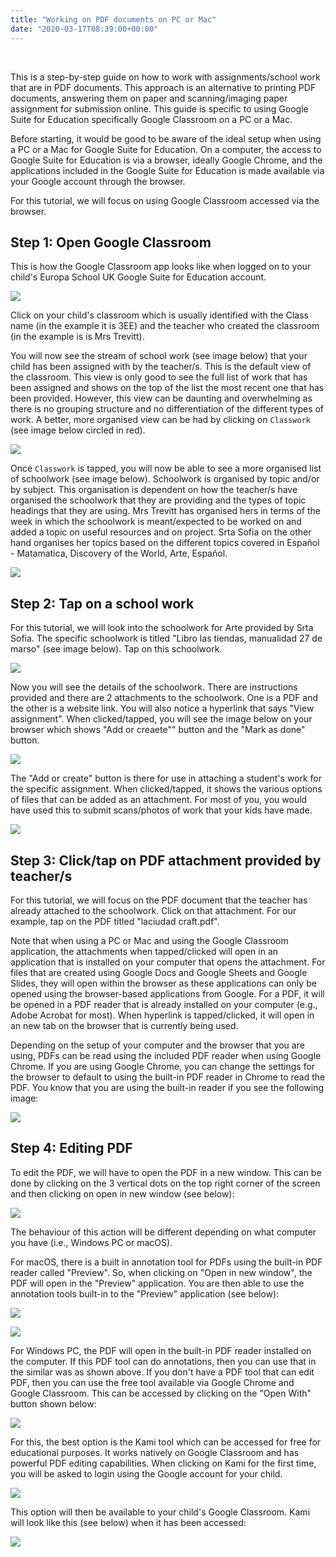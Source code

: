 ```yaml
---
title: "Working on PDF documents on PC or Mac"
date: "2020-03-17T08:39:00+00:00"
---
```


&nbsp;

This is a step-by-step guide on how to work with assignments/school work that are in PDF documents. This approach is an alternative to printing PDF documents, answering them on paper and scanning/imaging paper assignment for submission online. This guide is specific to using Google Suite for Education specifically Google Classroom on a PC or a Mac.

Before starting, it would be good to be aware of the ideal setup when using a PC or a Mac for Google Suite for Education. On a computer, the access to Google Suite for Education is via a browser, ideally Google Chrome, and the applications included in the Google Suite for Education is made available via your Google account through the browser.

For this tutorial, we will focus on using Google Classroom accessed via the browser.

## Step 1: Open Google Classroom

This is how the Google Classroom app looks like when logged on to your child's Europa School UK Google Suite for Education account.

![](/images/guides/annotationPC01.png)

Click on your child's classroom which is usually identified with the Class name (in the example it is 3EE) and the teacher who created the classroom (in the example is is Mrs Trevitt).

You will now see the stream of school work (see image below) that your child has been assigned with by the teacher/s. This is the default view of the classroom. This view is only good to see the full list of work that has been assigned and shows on the top of the list the most recent one that has been provided. However, this view can be daunting and overwhelming as there is no grouping structure and no differentiation of the different types of work. A better, more organised view can be had by clicking on `Classwork` (see image below circled in red).

![](/images/guides/annotationPC02.png)

Once `Classwork` is tapped, you will now be able to see a more organised list of schoolwork (see image below). Schoolwork is organised by topic and/or by subject. This organisation is dependent on how the teacher/s have organised the schoolwork that they are providing and the types of topic headings that they are using. Mrs Trevitt has organised hers in terms of the week in which the schoolwork is meant/expected to be worked on and added a topic on useful resources and on project. Srta Sofia on the other hand organises her topics based on the different topics covered in Español - Matamatica, Discovery of the World, Arte, Español.

![](/images/guides/annotationPC03.png)

## Step 2: Tap on a school work

For this tutorial, we will look into the schoolwork for Arte provided by Srta Sofia. The specific schoolwork is titled "Libro las tiendas, manualidad 27 de marso" (see image below). Tap on this schoolwork.

![](/images/guides/annotationPC04.png)

Now you will see the details of the schoolwork. There are instructions provided and there are 2 attachments to the schoolwork. One is a PDF and the other is a website link. You will also notice a hyperlink that says "View assignment". When clicked/tapped, you will see the image below on your browser which shows "Add or creaete"" button and the "Mark as done" button. 

![](/images/guides/annotationPC05.png)

The "Add or create" button is there for use in attaching a student's work for the specific assignment. When clicked/tapped, it shows the various options of files that can be added as an attachment. For most of you, you would have used this to submit scans/photos of work that your kids have made.

![](/images/guides/annotationPC06.png)

## Step 3: Click/tap on PDF attachment provided by teacher/s

For this tutorial, we will focus on the PDF document that the teacher has already attached to the schoolwork. Click on that attachment. For our example, tap on the PDF titled "laciudad craft.pdf".

Note that when using a PC or Mac and using the Google Classroom application, the attachments when tapped/clicked will open in an application that is installed on your computer that opens the attachment. For files that are created using Google Docs and Google Sheets and Google Slides, they will open within the browser as these applications can only be opened using the browser-based applications from Google. For a PDF, it will be opened in a PDF reader that is already installed on your computer (e.g., Adobe Acrobat for most). When hyperlink is tapped/clicked, it will open in an new tab on the browser that is currently being used.

Depending on the setup of your computer and the browser that you are using, PDFs can be read using the included PDF reader when using Google Chrome. If you are using Google Chrome, you can change the settings for the browser to default to using the built-in PDF reader in Chrome to read the PDF. You know that you are using the built-in reader if you see the following image:

![](/images/guides/annotationPC07.png)

## Step 4: Editing PDF

To edit the PDF, we will have to open the PDF in a new window. This can be done by clicking on the 3 vertical dots on the top right corner of the screen and then clicking on open in new window (see below):

![](/images/guides/annotationPC08.png)

The behaviour of this action will be different depending on what computer you have (i.e., Windows PC or macOS).

For macOS, there is a built in annotation tool for PDFs using the built-in PDF reader called "Preview". So, when clicking on "Open in new window", the PDF will open in the "Preview" application. You are then able to use the annotation tools built-in to the "Preview" application (see below):

![](/images/guides/annotationPC09a.png)

![](/images/guides/annotationPC09b.png)

For Windows PC, the PDF will open in the built-in PDF reader installed on the computer. If this PDF tool can do annotations, then you can use that in the similar was as shown above. If you don't have a PDF tool that can edit PDF, then you can use the free tool available via Google Chrome and Google Classroom. This can be accessed by clicking on the "Open With" button shown below:

![](/images/guides/annotationPC10.png)

For this, the best option is the Kami tool which can be accessed for free for educational purposes. It works natively on Google Classroom and has powerful PDF editing capabilities. When clicking on Kami for the first time, you will be asked to login using the Google account for your child. 

![](/images/guides/annotationPC11.png)

This option will then be available to your child's Google Classroom. Kami will look like this (see below) when it has been accessed:

![](/images/guides/annotationPC12.png)

<br/>
<br/>


 